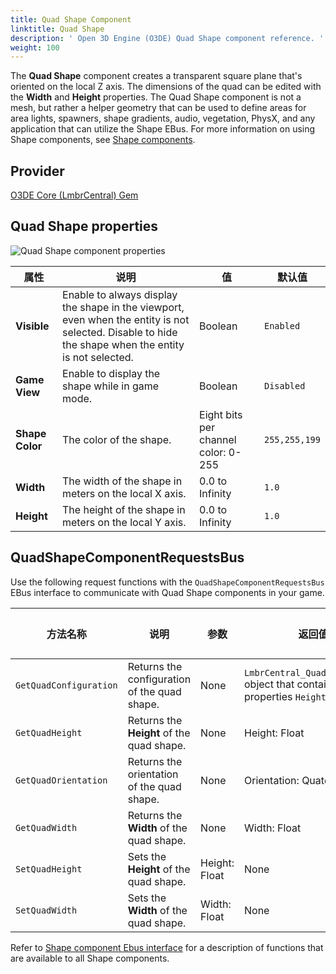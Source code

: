 ```yaml
---
title: Quad Shape Component
linktitle: Quad Shape
description: ' Open 3D Engine (O3DE) Quad Shape component reference. '
weight: 100
---
```




The **Quad Shape** component creates a transparent square plane that's oriented on the local Z axis. The dimensions of the quad can be edited with the **Width** and **Height** properties. The Quad Shape component is not a mesh, but rather a helper geometry that can be used to define areas for area lights, spawners, shape gradients, audio, vegetation, PhysX, and any application that can utilize the Shape EBus. For more information on using Shape components, see [Shape components](/docs/user-guide/components/reference/shape/).

## Provider

[O3DE Core (LmbrCentral) Gem](/docs/user-guide/gems/reference/o3de-core)

## Quad Shape properties

![Quad Shape component properties](/images/user-guide/components/reference/shape/quad-shape-component-ui-01.png)

| 属性 | 说明 | 值 | 默认值 |
|-|-|-|-|
| **Visible** | Enable to always display the shape in the viewport, even when the entity is not selected. Disable to hide the shape when the entity is not selected. | Boolean | `Enabled` |
| **Game View** | Enable to display the shape while in game mode. | Boolean | `Disabled` |
| **Shape Color** | The color of the shape. | Eight bits per channel color: 0-255 | `255,255,199` |
| **Width** | The width of the shape in meters on the local X axis. | 0.0 to Infinity | `1.0` |
| **Height** | The height of the shape in meters on the local Y axis. | 0.0 to Infinity | `1.0` |

## QuadShapeComponentRequestsBus

Use the following request functions with the `QuadShapeComponentRequestsBus` EBus interface to communicate with Quad Shape components in your game.

| 方法名称 | 说明 | 参数 | 返回值 | 脚本化 |
|-|-|-|-|-|
| `GetQuadConfiguration` | Returns the configuration of the quad shape. | None | `LmbrCentral_QuadShapeConfig` object that contains the properties `Height` and `Width`. | Yes |
|`GetQuadHeight`| Returns the **Height** of the quad shape. | None | Height: Float | Yes |
|`GetQuadOrientation`| Returns the orientation of the quad shape. | None | Orientation: Quaternion | Yes |
|`GetQuadWidth`| Returns the **Width** of the quad shape. | None | Width: Float | Yes |
|`SetQuadHeight`| Sets the **Height** of the quad shape. | Height: Float | None | Yes |
|`SetQuadWidth`| Sets the **Width** of the quad shape. | Width: Float | None | Yes |

Refer to [Shape component Ebus interface](./#shape-component-ebus-interface) for a description of functions that are available to all Shape components.
